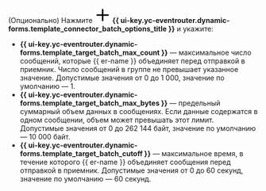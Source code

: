 (Опционально) Нажмите ![plus](../../_assets/console-icons/plus.svg) **{{ ui-key.yc-eventrouter.dynamic-forms.template_connector_batch_options_title }}** и укажите:

* **{{ ui-key.yc-eventrouter.dynamic-forms.template_target_batch_max_count }}** — максимальное число сообщений, которые {{ er-name }} объединяет перед отправкой в приемник. Число сообщений в группе не превышает указанное значение. Допустимые значения от 0 до 1 000, значение по умолчанию — 1.
* **{{ ui-key.yc-eventrouter.dynamic-forms.template_target_batch_max_bytes }}** — предельный суммарный объем данных в сообщениях. Если данные содержатся в одном сообщении, объем может превышать этот лимит. Допустимые значения от 0 до 262 144 байт, значение по умолчанию — 10 000 байт.
* **{{ ui-key.yc-eventrouter.dynamic-forms.template_target_batch_cutoff }}** — максимальное время, в течение которого {{ er-name }} объединяет сообщения перед отправкой в приемник. Допустимые значения от 0 до 60 секунд, значение по умолчанию — 60 секунд.